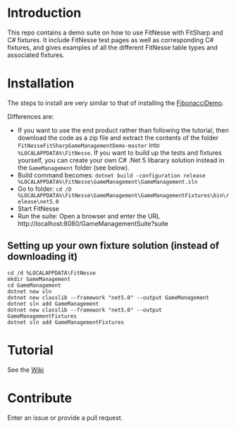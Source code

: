# Introduction 
This repo contains a demo suite on how to use FitNesse with FitSharp and C# fixtures. It include FitNesse test pages as well as 
corresponding C# fixtures, and gives examples of all the different FitNesse table types and associated fixtures.

# Installation
The steps to install are very similar to that of installing the [FibonacciDemo](../../../FitNesseFitSharpFibonacciDemo).

Differences are:
* If you want to use the end product rather than following the tutorial, then download the code as a zip file and extract the contents of the folder `FitNesseFitSharpGameManagementDemo-master` into `%LOCALAPPDATA%\FitNesse`. If you want to build up the tests and fixtures yourself, you can create your own C# .Net 5 libarary solution instead in the `GameManagement` folder (see below).
* Build command becomes: `dotnet build -configuration release %LOCALAPPDATA%\FitNesse\GameManagement\GameManagement.sln`
* Go to folder: `cd /D %LOCALAPPDATA%\FitNesse\GameManagement\GameManagementFixtures\bin\release\net5.0`
* Start FitNesse
* Run the suite: Open a browser and enter the URL http://localhost:8080/GameManagementSuite?suite

## Setting up your own fixture solution (instead of downloading it)
```
cd /d %LOCALAPPDATA\FitNesse
mkdir GameManagement
cd GameManagement
dotnet new sln
dotnet new classlib --framework "net5.0" --output GameManagement
dotnet sln add GameManagement
dotnet new classlib --framework "net5.0" --output GameManagementFixtures
dotnet sln add GameManagementFixtures
```

# Tutorial
See the [Wiki](../../wiki)

# Contribute
Enter an issue or provide a pull request. 
